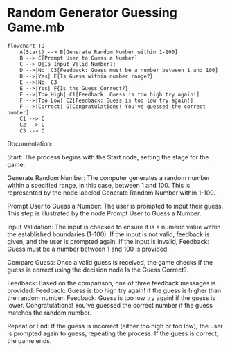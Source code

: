 
# Random Generator Guessing Game.mb
```mermaid
flowchart TD
    A(Start) --> B[Generate Random Number within 1-100]
    B --> C[Prompt User to Guess a Number]
    C --> D{Is Input Valid Number?}
    D -->|No| C3[Feedback: Guess must be a number between 1 and 100]
    D -->|Yes| E{Is Guess within number range?}
    E -->|No| C3
    E -->|Yes| F{Is the Guess Correct?}
    F -->|Too High| C1[Feedback: Guess is too high try again!]
    F -->|Too Low| C2[Feedback: Guess is too low try again!]
    F -->|Correct| G[Congratulations! You've guessed the correct number]
    C1 --> C
    C2 --> C
    C3 --> C
```
Documentation: 

Start:
The process begins with the Start node, setting the stage for the game.

Generate Random Number:
The computer generates a random number within a specified range, in this case, between 1 and 100. This is represented by the node labeled Generate Random Number within 1-100.

Prompt User to Guess a Number:
The user is prompted to input their guess. This step is illustrated by the node Prompt User to Guess a Number.

Input Validation:
The input is checked to ensure it is a numeric value within the established boundaries (1-100). If the input is not valid, feedback is given, and the user is prompted again.
If the input is invalid, Feedback: Guess must be a number between 1 and 100 is provided.

Compare Guess:
Once a valid guess is received, the game checks if the guess is correct using the decision node Is the Guess Correct?.

Feedback:
Based on the comparison, one of three feedback messages is provided:
Feedback: Guess is too high try again! if the guess is higher than the random number.
Feedback: Guess is too low try again! if the guess is lower.
Congratulations! You've guessed the correct number if the guess matches the random number.

Repeat or End:
If the guess is incorrect (either too high or too low), the user is prompted again to guess, repeating the process.
If the guess is correct, the game ends.

